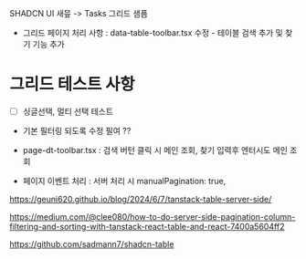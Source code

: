 SHADCN UI 새믚 -> Tasks 그리드 샘픔

- 그리드 페이지 처리 사항
  : data-table-toolbar.tsx 수정 - 테이블 검색 추가 및 찾기 기능 추가

# 그리드 테스트 사항

- [ ] 싱글선택, 멀티 선택 테스트

- 기본 필터링 되도록  수정 필여 ??


- page-dt-toolbar.tsx : 검색 버턴 클릭 시 메인 조회, 찾기 입력후 엔터시도 메인 조회


- 페이지 이벤트 처리 : 서버 처리 시 
    manualPagination: true,


https://geuni620.github.io/blog/2024/6/7/tanstack-table-server-side/


https://medium.com/@clee080/how-to-do-server-side-pagination-column-filtering-and-sorting-with-tanstack-react-table-and-react-7400a5604ff2

https://github.com/sadmann7/shadcn-table
